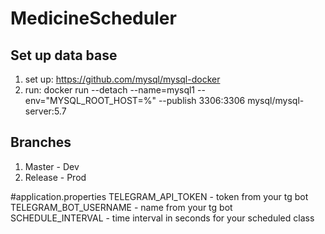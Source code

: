 # MedicineScheduler
## Set up data base
1. set up: https://github.com/mysql/mysql-docker
2. run: docker run --detach --name=mysql1 --env="MYSQL_ROOT_HOST=%" --publish 3306:3306 mysql/mysql-server:5.7

## Branches
1. Master - Dev 
2. Release - Prod

#application.properties
TELEGRAM_API_TOKEN - token from your tg bot  
TELEGRAM_BOT_USERNAME - name from your tg bot
SCHEDULE_INTERVAL - time interval in seconds for your scheduled class